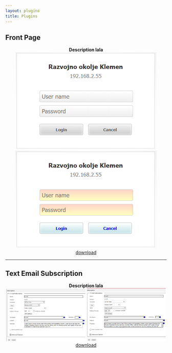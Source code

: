 ```yaml
---
layout: plugins
title: Plugins
---
```


## Front Page



<p align="center">
<b>Description lala</b></br>
<img src="/img/Plugins/FrontPage/old.png">
<img src="/img/Plugins/FrontPage/new.png">  </br>
<a href="/img/Plugins/FrontPage/FrontPage.zip">download</a>
</p>

---

## Text Email Subscription


<p align="center">
<b>Description lala</b></br>
<img src="/img/Plugins/TextEmailSubscription/old.png" width="49%" >
<img src="/img/Plugins/TextEmailSubscription/new.png" width="49%" >  </br>
<a href="/img/Plugins/TextEmailSubscription/TextEmailSubscription">download</a>
</p>


